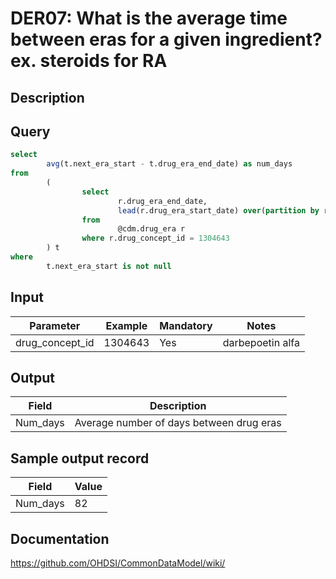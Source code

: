 <!---
Group:drug era
Name:DER07 What is the average time between eras for a given ingredient? ex. steroids for RA
Author:Patrick Ryan
CDM Version: 5.0
-->

# DER07: What is the average time between eras for a given ingredient? ex. steroids for RA

## Description
## Query
```sql
select
        avg(t.next_era_start - t.drug_era_end_date) as num_days
from
        (
                select
                        r.drug_era_end_date,
                        lead(r.drug_era_start_date) over(partition by r.person_id, r.drug_concept_id order by r.drug_era_start_date) as next_era_start
                from
                        @cdm.drug_era r
                where r.drug_concept_id = 1304643
        ) t
where
        t.next_era_start is not null
```

## Input

| Parameter |  Example |  Mandatory |  Notes |
| --- | --- | --- | --- |
| drug_concept_id | 1304643 | Yes | darbepoetin alfa |

## Output

|  Field |  Description |
| --- | --- |
| Num_days |  Average number of days between drug eras |

## Sample output record

|  Field |  Value |
| --- | --- |
| Num_days |  82 |



## Documentation
https://github.com/OHDSI/CommonDataModel/wiki/

